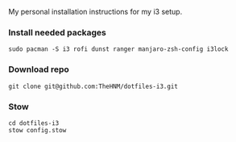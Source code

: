My personal installation instructions for my i3 setup.

### Install needed packages
```
sudo pacman -S i3 rofi dunst ranger manjaro-zsh-config i3lock
```

### Download repo
```
git clone git@github.com:TheHNM/dotfiles-i3.git
```

### Stow
```
cd dotfiles-i3
stow config.stow
```
